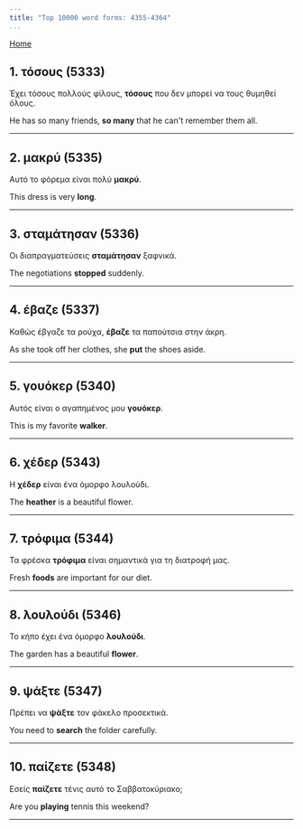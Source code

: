 ```yaml
---
title: "Top 10000 word forms: 4355-4364"
...
```


[Home](./) 

## 1. τόσους (5333)

Έχει τόσους πολλούς φίλους, **τόσους** που δεν μπορεί να τους θυμηθεί όλους.  

He has so many friends, **so many** that he can't remember them all.

---

## 2. μακρύ (5335)

Αυτό το φόρεμα είναι πολύ **μακρύ**.  

This dress is very **long**.

---

## 3. σταμάτησαν (5336)

Οι διαπραγματεύσεις **σταμάτησαν** ξαφνικά.  

The negotiations **stopped** suddenly.

---

## 4. έβαζε (5337)

Καθώς έβγαζε τα ρούχα, **έβαζε** τα παπούτσια στην άκρη.  

As she took off her clothes, she **put** the shoes aside.

---

## 5. γουόκερ (5340)

Αυτός είναι ο αγαπημένος μου **γουόκερ**.  

This is my favorite **walker**.

---

## 6. χέδερ (5343)

Η **χέδερ** είναι ένα όμορφο λουλούδι.

The **heather** is a beautiful flower.

---

## 7. τρόφιμα (5344)

Τα φρέσκα **τρόφιμα** είναι σημαντικά για τη διατροφή μας.  

Fresh **foods** are important for our diet.

---

## 8. λουλούδι (5346)

Το κήπο έχει ένα όμορφο **λουλούδι**.  

The garden has a beautiful **flower**.

---

## 9. ψάξτε (5347)

Πρέπει να **ψάξτε** τον φάκελο προσεκτικά.

You need to **search** the folder carefully.

---

## 10. παίζετε (5348)

Εσείς **παίζετε** τένις αυτό το Σαββατοκύριακο;  

Are you **playing** tennis this weekend?

---

